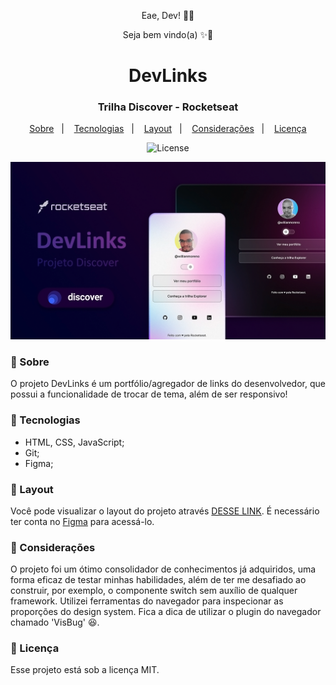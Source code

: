 <p align="center">Eae, Dev! 👊🏾</p>
<p align="center">Seja bem vindo(a) ✨🚀</p>

<h1 align="center">DevLinks</h1>
<h3 align="center">Trilha Discover - Rocketseat</h3>

<p align="center">
  <a href="#-sobre">Sobre</a>&nbsp;&nbsp;&nbsp;|&nbsp;&nbsp;&nbsp;
  <a href="#-tecnologias">Tecnologias</a>&nbsp;&nbsp;&nbsp;|&nbsp;&nbsp;&nbsp;
  <a href="#-layout">Layout</a>&nbsp;&nbsp;&nbsp;|&nbsp;&nbsp;&nbsp;
  <a href="#-considerações">Considerações</a>&nbsp;&nbsp;&nbsp;|&nbsp;&nbsp;&nbsp;
  <a href="#-licença">Licença</a>
</p>

<p align="center">
  <img alt="License" src="https://img.shields.io/static/v1?label=license&message=MIT&color=49AA26&labelColor=000000">
</p>

![Preview](./assets/img/cover.png)

<h3>📌 Sobre</h3> 

O projeto DevLinks é um portfólio/agregador de links do desenvolvedor, que possui a funcionalidade de trocar de tema, além de ser responsivo!

<h3> 📌 Tecnologias</h3> 

- HTML, CSS, JavaScript;
- Git;
- Figma;

<h3> 📌 Layout</h3>

Você pode visualizar o layout do projeto através [DESSE LINK](https://www.figma.com/file/oZjxBqng2YwWqDqRgplkVk/DevLinks-%E2%80%A2-Projeto-Discover-(Community)?type=design&node-id=10%3A620&mode=dev). É necessário ter conta no [Figma](https://figma.com) para acessá-lo.

<h3> 📌 Considerações</h3> 

O projeto foi um ótimo consolidador de conhecimentos já adquiridos, uma forma eficaz de testar minhas habilidades, além de ter me desafiado ao construir, por exemplo, o componente switch sem auxílio de qualquer framework. Utilizei ferramentas do navegador para inspecionar as proporções do design system. Fica a dica de utilizar o plugin do navegador chamado 'VisBug' 😆.

<h3> 📌 Licença</h3>

Esse projeto está sob a licença MIT.
